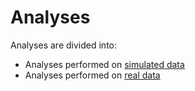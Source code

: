 # Analyses

Analyses are divided into:

- Analyses performed on [simulated data](simulated_data/README.md#simulated-data-analyses)
- Analyses performed on [real data](gens_data/README.md#real-data-analyses)
